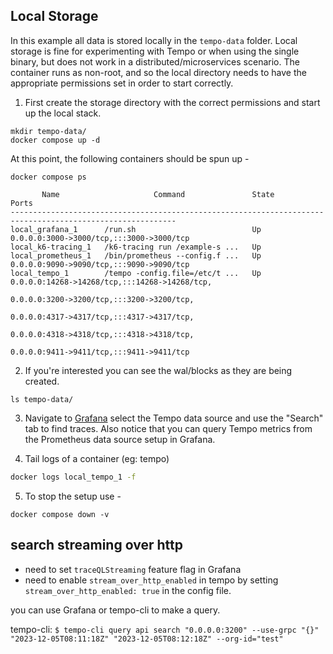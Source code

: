 ## Local Storage

In this example all data is stored locally in the `tempo-data` folder. Local
storage is fine for experimenting with Tempo or when using the single binary,
but does not work in a distributed/microservices scenario. The container runs
as non-root, and so the local directory needs to have the appropriate
permissions set in order to start correctly.

1. First create the storage directory with the correct permissions and start up the local stack.

```console
mkdir tempo-data/
docker compose up -d
```

At this point, the following containers should be spun up -

```console
docker compose ps
```
```
       Name                     Command               State                                   Ports                                 
-----------------------------------------------------------------------------------------------------------
local_grafana_1      /run.sh                          Up      0.0.0.0:3000->3000/tcp,:::3000->3000/tcp                              
local_k6-tracing_1   /k6-tracing run /example-s ...   Up                                                                            
local_prometheus_1   /bin/prometheus --config.f ...   Up      0.0.0.0:9090->9090/tcp,:::9090->9090/tcp                              
local_tempo_1        /tempo -config.file=/etc/t ...   Up      0.0.0.0:14268->14268/tcp,:::14268->14268/tcp,                         
                                                              0.0.0.0:3200->3200/tcp,:::3200->3200/tcp,                             
                                                              0.0.0.0:4317->4317/tcp,:::4317->4317/tcp,                             
                                                              0.0.0.0:4318->4318/tcp,:::4318->4318/tcp,                             
                                                              0.0.0.0:9411->9411/tcp,:::9411->9411/tcp 
```

2. If you're interested you can see the wal/blocks as they are being created.

```console
ls tempo-data/
```

3. Navigate to [Grafana](http://localhost:3000/explore) select the Tempo data source and use the "Search"
tab to find traces. Also notice that you can query Tempo metrics from the Prometheus data source setup in
Grafana.

4. Tail logs of a container (eg: tempo)
```bash
docker logs local_tempo_1 -f
```

5. To stop the setup use -

```console
docker compose down -v
```

## search streaming over http

- need to set `traceQLStreaming` feature flag in Grafana
- need to enable `stream_over_http_enabled` in tempo by setting `stream_over_http_enabled: true` in the config file.

you can use Grafana or tempo-cli to make a query.

tempo-cli: `$ tempo-cli query api search "0.0.0.0:3200" --use-grpc "{}" "2023-12-05T08:11:18Z" "2023-12-05T08:12:18Z" --org-id="test"`
